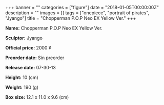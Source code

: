 +++
banner = ""
categories = ["figure"]
date = "2018-01-05T00:00:00Z"
description = ""
images = []
tags = ["onepiece", "portrait of pirates", "Jyango"]
title = "Chopperman P.O.P Neo EX Yellow Ver."
+++

**Name:** Chopperman P.O.P Neo EX Yellow Ver.

**Sculptor:** Jyango

**Official price:** 2000 ¥

**Preorder date:** Sin preorder

**Release date:** 07-30-13

**Height:** 10 (cm)

**Weight:** 190 (g)

**Box size:** 12.1 x 11.0 x 9.6 (cm)
